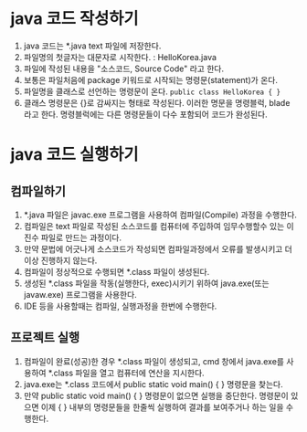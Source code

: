 # java 코드 작성하기
1. java 코드는 *.java text 파일에 저장한다.
2. 파일명의 첫글자는 대문자로 시작한다. : HelloKorea.java
3. 파일에 작성된 내용을 "소스코드, Source Code" 라고 한다.
4. 보통은 파일처음에 package 키워드로 시작되는 명령문(statement)가 온다.
5. 파일명을 클래스로 선언하는 명령문이 온다.
```public class HelloKorea { }```
6. 클래스 명령문은 {}로 감싸지는 형태로 작성된다.
이러한 명문을 명령블럭, blade 라고 한다.
명령블럭에는 다른 명령문들이 다수 포함되어 코드가 완성된다.

# java 코드 실행하기
## 컴파일하기
1. *.java 파일은 javac.exe 프로그램을 사용하여 컴파일(Compile) 과정을 수행한다.
2. 컴파일은 text 파일로 작성된 소스코드를 컴퓨터에 주입하여 임무수행할수 있는 이진수 파일로 만드는 과정이다.
3. 만약 문법에 어긋나게 소스코드가 작성되면 컴파일과정에서 오류를 발생시키고 더 이상 진행하지 않는다.
4. 컴파일이 정상적으로 수행되면 *.class 파일이 생성된다.
5. 생성된 *.class 파일을 작동(실행한다, exec)시키기 위하여 java.exe(또는 javaw.exe) 프로그램을 사용한다.
6. IDE 등을 사용할때는 컴파일, 실행과정을 한번에 수행한다.

## 프로젝트 실행
1. 컴파일이 완료(성공)한 경우 *.class 파일이 생성되고, cmd 창에서 java.exe를 사용하여 *.class 파일을 열고 컴퓨터에 연산을 지시한다.
2. java.exe는 *.class 코드에서 public static void main() { } 명령문을 찾는다.
3. 만약 public static void main() { } 명령문이 없으면 실행을 중단한다. 
명령문이 있으면 이제 { } 내부의 명령문들을 한줄씩 실행하여 결과를 보여주거나 하는 일을 수행한다.
